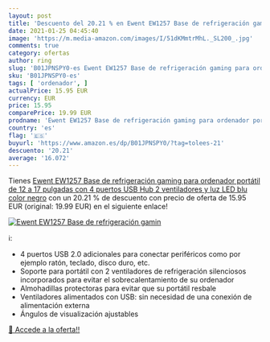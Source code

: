 ```yaml
---
layout: post
title: 'Descuento del 20.21 % en Ewent EW1257 Base de refrigeración gamin'
date: 2021-01-25 04:45:40
image: 'https://m.media-amazon.com/images/I/51dKMmtrMhL._SL200_.jpg'
comments: true
category: ofertas
author: ring
slug: 'B01JPNSPY0-es Ewent EW1257 Base de refrigeración gaming para ordenador...'
sku: 'B01JPNSPY0-es'
tags: [ 'ordenador', ]
actualPrice: 15.95 EUR
currency: EUR
price: 15.95
comparePrice: 19.99 EUR
prodname: 'Ewent EW1257 Base de refrigeración gaming para ordenador portátil de 12 a 17 pulgadas con 4 puertos USB Hub  2 ventiladores y luz LED blu  color negro'
country: 'es'
flag: '🇪🇸'
buyurl: 'https://www.amazon.es/dp/B01JPNSPY0/?tag=tolees-21'
descuento: '20.21'
average: '16.072'
---
```


Tienes [Ewent EW1257 Base de refrigeración gaming para ordenador portátil de 12 a 17 pulgadas con 4 puertos USB Hub  2 ventiladores y luz LED blu  color negro](https://www.amazon.es/dp/B01JPNSPY0/?tag=tolees-21) con un 20.21 % de descuento con precio de oferta de 15.95 EUR (original: 19.99 EUR) en el siguiente enlace!

[![Ewent EW1257 Base de refrigeración gamin](https://m.media-amazon.com/images/I/51dKMmtrMhL._SL200_.jpg)](https://www.amazon.es/dp/B01JPNSPY0/?tag=tolees-21)

ℹ️:

- 4 puertos USB 2.0 adicionales para conectar periféricos como por ejemplo ratón, teclado, disco duro, etc.
- Soporte para portátil con 2 ventiladores de refrigeración silenciosos incorporados para evitar el sobrecalentamiento de su ordenador
- Almohadillas protectoras para evitar que su portátil resbale
- Ventiladores alimentados con USB: sin necesidad de una conexión de alimentación externa
- Ángulos de visualización ajustables

[🛒 Accede a la oferta!!](https://www.amazon.es/dp/B01JPNSPY0/?tag=tolees-21)
